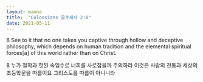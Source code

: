 ```yaml
---
layout: manna
title:  "Colossians 골로새서 2:8"
date: 2021-05-11
---
```

8 See to it that no one takes you captive through hollow and deceptive philosophy, which depends on human tradition and the elemental spiritual forces[a] of this world rather than on Christ.

8 누가 철학과 헛된 속임수로 너희를 사로잡을까 주의하라 이것은 사람의 전통과 세상의 초등학문을 따름이요 그리스도를 따름이 아니니라
